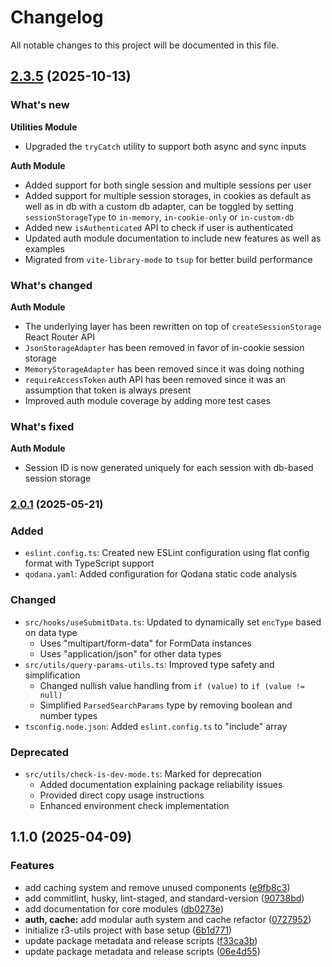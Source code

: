 # Changelog

All notable changes to this project will be documented in this file.

## [2.3.5](https://github.com/Bonny-kato/r3-utils/compare/v3.0.0...v2.0.1) (2025-10-13)

### What's new

**Utilities Module**

- Upgraded the `tryCatch` utility to support both async and sync inputs

**Auth Module**

- Added support for both single session and multiple sessions per user
- Added support for multiple session storages, in cookies as default as well as in db with a custom db adapter, can be
  toggled by setting `sessionStorageType` to `in-memory`, `in-cookie-only` or `in-custom-db`
- Added new `isAuthenticated` API to check if user is authenticated
- Updated auth module documentation to include new features as well as examples
- Migrated from `vite-library-mode` to `tsup` for better build performance

### What's changed

**Auth Module**

- The underlying layer has been rewritten on top of `createSessionStorage` React Router API
- `JsonStorageAdapter` has been removed in favor of in-cookie session storage
- `MemoryStorageAdapter` has been removed since it was doing nothing
- `requireAccessToken` auth API has been removed since it was an assumption that token is always present
- Improved auth module coverage by adding more test cases

### What's fixed

**Auth Module**

- Session ID is now generated uniquely for each session with db-based session storage

### [2.0.1](https://github.com/Bonny-kato/r3-utils/compare/v3.0.0...v2.0.1) (2025-05-21)

### Added

- `eslint.config.ts`: Created new ESLint configuration using flat config format with TypeScript support
- `qodana.yaml`: Added configuration for Qodana static code analysis

### Changed

- `src/hooks/useSubmitData.ts`: Updated to dynamically set `encType` based on data type
    - Uses "multipart/form-data" for FormData instances
    - Uses "application/json" for other data types
- `src/utils/query-params-utils.ts`: Improved type safety and simplification
    - Changed nullish value handling from `if (value)` to `if (value != null)`
    - Simplified `ParsedSearchParams` type by removing boolean and number types
- `tsconfig.node.json`: Added `eslint.config.ts` to "include" array

### Deprecated

- `src/utils/check-is-dev-mode.ts`: Marked for deprecation
    - Added documentation explaining package reliability issues
    - Provided direct copy usage instructions
    - Enhanced environment check implementation

## 1.1.0 (2025-04-09)

### Features

* add caching system and remove unused
  components ([e9fb8c3](https://github.com/Bonny-kato/r3-utils/commit/e9fb8c3d5b827d59f1800758833835de657ff97b))
* add commitlint, husky, lint-staged, and
  standard-version ([90738bd](https://github.com/Bonny-kato/r3-utils/commit/90738bde191ef4d996959a72faa5c8238cc81423))
* add documentation for core
  modules ([db0273e](https://github.com/Bonny-kato/r3-utils/commit/db0273e0a43d1099d1b50b02df324190c5e5d620))
* **auth, cache:** add modular auth system and cache
  refactor ([0727952](https://github.com/Bonny-kato/r3-utils/commit/07279523083feb131e27985403366096a9b787e9))
* initialize r3-utils project with base
  setup ([6b1d771](https://github.com/Bonny-kato/r3-utils/commit/6b1d771ed24751063838f99b330bee0710ec8f8e))
* update package metadata and release
  scripts ([f33ca3b](https://github.com/Bonny-kato/r3-utils/commit/f33ca3b2f373ccf045d1f9da29677aede30ce132))
* update package metadata and release
  scripts ([06e4d55](https://github.com/Bonny-kato/r3-utils/commit/06e4d55938790505fa5dceb41cc273f0be8aaeea))

